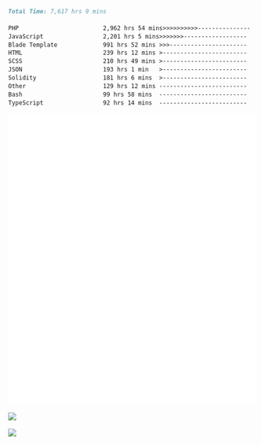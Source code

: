 <!--START_SECTION:waka-->

```markdown
Total Time: 7,617 hrs 9 mins

PHP                        2,962 hrs 54 mins>>>>>>>>>>---------------   38.25 %
JavaScript                 2,201 hrs 5 mins>>>>>>>------------------   28.41 %
Blade Template             991 hrs 52 mins >>>----------------------   12.80 %
HTML                       239 hrs 12 mins >------------------------   03.09 %
SCSS                       210 hrs 49 mins >------------------------   02.72 %
JSON                       193 hrs 1 min   >------------------------   02.49 %
Solidity                   181 hrs 6 mins  >------------------------   02.34 %
Other                      129 hrs 12 mins -------------------------   01.67 %
Bash                       99 hrs 58 mins  -------------------------   01.29 %
TypeScript                 92 hrs 14 mins  -------------------------   01.19 %
```

<!--END_SECTION:waka-->

![](https://raw.githubusercontent.com/DrMaxis/github-stats-transparent/output/generated/overview.svg)
![](https://raw.githubusercontent.com/DrMaxis/github-stats-transparent/output/generated/languages.svg)

![](https://git-readme-stats-drmaxis-projects.vercel.app/api?username=drmaxis&show_icons=true&theme=outrun&count_private=true&show=reviews,discussions_started,discussions_answered,prs_merged,prs_merged_percentage&custom_title=2024%20Github%20Rank)
 
<a href="https://count.getloli.com/"><img src="https://count.getloli.com/get/@:maxis-the-alchemist?theme=rule34"></a>
<!-- https://count.getloli.com/get/@alchemist?theme=rule34 -->
<br>
